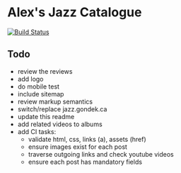 # Alex's Jazz Catalogue

[![Build Status](https://travis-ci.org/gondek/jazz-catalogue.svg?branch=master)](https://travis-ci.org/gondek/jazz-catalogue)

## Todo
- review the reviews
- add logo
- do mobile test
- include sitemap
- review markup semantics
- switch/replace jazz.gondek.ca
- update this readme
- add related videos to albums
- add CI tasks:
  - validate html, css, links (a), assets (href)
  - ensure images exist for each post
  - traverse outgoing links and check youtube videos
  - ensure each post has mandatory fields
